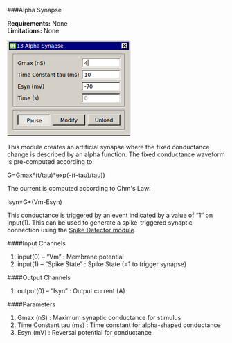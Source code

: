 ###Alpha Synapse

**Requirements:** None  
**Limitations:** None  

![Alpha Synapse GUI](alpha-synapse.png)  


<!--start-->  

This module creates an artificial synapse where the fixed conductance change is described by an alpha function. The fixed conductance waveform is pre-computed according to:  

G=Gmax\*(t/tau)\*exp(-(t-tau)/tau))

The current is computed according to Ohm's Law:

Isyn=G\*(Vm-Esyn)

This conductance is triggered by an event indicated by a value of “1″ on input(1). This can be used to generate a spike-triggered synaptic connection using the [Spike Detector module](https://github.com/RTXI/spike-detector).  

<!--end-->

####Input Channels
1. input(0) – “Vm” : Membrane potential
2. input(1) – “Spike State” : Spike State (=1 to trigger synapse)

####Output Channels
1. output(0) – “Isyn” : Output current (A)

####Parameters
1. Gmax (nS) : Maximum synaptic conductance for stimulus
2. Time Constant tau (ms) : Time constant for alpha-shaped conductance
3. Esyn (mV) : Reversal potential for conductance
